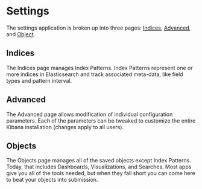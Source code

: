 # Settings

The settings application is broken up into three pages: [Indices](#settings-indices), [Advanced](#settings-advanced), and [Object](#settings-objects).

## Indices

The Indices page manages Index Patterns. Index Patterns represent one or more indices in Elasticsearch and track associated meta-data, like field types and pattern interval.

## Advanced

The Advanced page allows modification of individual configuration parameters. Each of the parameters can be tweaked to customize the entire Kibana installation (changes apply to all users).

## Objects

The Objects page manages all of the saved objects except Index Patterns. Today, that includes Dashboards, Visualizations, and Searches. Most apps give you all of the tools needed, but when they fall short you can come here to beat your objects into submission.
